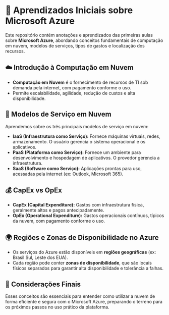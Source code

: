 # 📘 Aprendizados Iniciais sobre Microsoft Azure

Este repositório contém anotações e aprendizados das primeiras aulas sobre **Microsoft Azure**, abordando conceitos fundamentais de computação em nuvem, modelos de serviços, tipos de gastos e localização dos recursos.

## ☁️ Introdução à Computação em Nuvem

- **Computação em Nuvem** é o fornecimento de recursos de TI sob demanda pela internet, com pagamento conforme o uso.
- Permite escalabilidade, agilidade, redução de custos e alta disponibilidade.

## 🔧 Modelos de Serviço em Nuvem

Aprendemos sobre os três principais modelos de serviço em nuvem:

- **IaaS (Infraestrutura como Serviço):** Fornece máquinas virtuais, redes, armazenamento. O usuário gerencia o sistema operacional e os aplicativos.
- **PaaS (Plataforma como Serviço):** Fornece um ambiente para desenvolvimento e hospedagem de aplicativos. O provedor gerencia a infraestrutura.
- **SaaS (Software como Serviço):** Aplicações prontas para uso, acessadas pela internet (ex: Outlook, Microsoft 365).

## 💰 CapEx vs OpEx

- **CapEx (Capital Expenditure):** Gastos com infraestrutura física, geralmente altos e pagos antecipadamente.
- **OpEx (Operational Expenditure):** Gastos operacionais contínuos, típicos da nuvem, com pagamento conforme o uso.

## 🌍 Regiões e Zonas de Disponibilidade no Azure

- Os serviços do Azure estão disponíveis em **regiões geográficas** (ex: Brasil Sul, Leste dos EUA).
- Cada região pode conter **zonas de disponibilidade**, que são locais físicos separados para garantir alta disponibilidade e tolerância a falhas.

## 🧭 Considerações Finais

Esses conceitos são essenciais para entender como utilizar a nuvem de forma eficiente e segura com o Microsoft Azure, preparando o terreno para os próximos passos no uso prático da plataforma.
